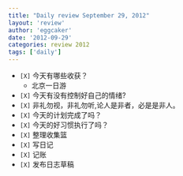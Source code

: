 ```yaml
---
title: "Daily review September 29, 2012" 
layout: 'review'
author: 'eggcaker'
date: '2012-09-29'
categories: review 2012
tags: ['daily']
---
```



  * `[X]` 今天有哪些收获？ 
    * 北京一日游 
  * `[X]` 今天有没有控制好自己的情绪? 
  * `[X]` 非礼勿视，非礼勿听,论人是非者，必是是非人。 
  * `[X]` 今天的计划完成了吗？ 
  * `[X]` 今天的好习惯执行了吗？ 
  * `[X]` 整理收集篮 
  * `[X]` 写日记 
  * `[X]` 记账 
  * `[X]` 发布日志草稿 

